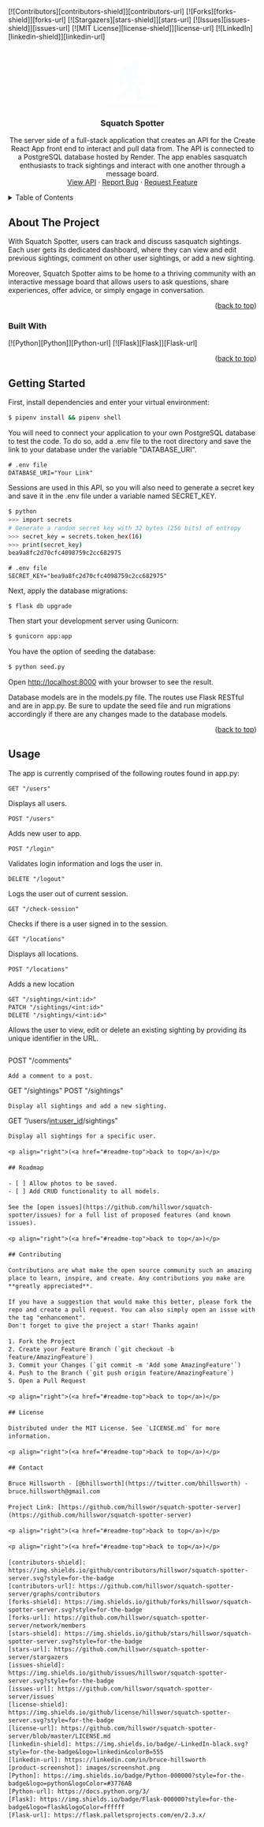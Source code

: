 <a name="readme-top"></a>

[![Contributors][contributors-shield]][contributors-url]
[![Forks][forks-shield]][forks-url]
[![Stargazers][stars-shield]][stars-url]
[![Issues][issues-shield]][issues-url]
[![MIT License][license-shield]][license-url]
[![LinkedIn][linkedin-shield]][linkedin-url]

<br />
<div align="center">
  <a href="https://github.com/hillswor/squatch-spotter-server">
    <img src="public/squatch-spotter-logo.svg" alt="Logo" width="100" height="100">
  </a>

<h3 align="center">Squatch Spotter</h3>

  <p align="center">
    The server side of a full-stack application that creates an API for the Create React App front end to interact and pull data from.  The API is connected to a PostgreSQL database hosted by Render.  The app enables sasquatch enthusiasts to track sightings and interact with one another through a message board.
    <br />
    <a href="https://squatch-spotter-server.onrender.com">View API</a>
    ·
    <a href="https://github.com/hillswor/squatch-spotter-server/issues">Report Bug</a>
    ·
    <a href="https://github.com/hillswor/squatch-spotter-server/issues">Request Feature</a>
  </p>
</div>

<details>
  <summary>Table of Contents</summary>
  <ol>
    <li>
      <a href="#about-the-project">About The Project</a>
      <ul>
        <li><a href="#built-with">Built With</a></li>
      </ul>
    </li>
    <li>
      <a href="#getting-started">Getting Started</a>
      <ul>
        <li><a href="#prerequisites">Prerequisites</a></li>
        <li><a href="#installation">Installation</a></li>
      </ul>
    </li>
    <li><a href="#usage">Usage</a></li>
    <li><a href="#roadmap">Roadmap</a></li>
    <li><a href="#contributing">Contributing</a></li>
    <li><a href="#license">License</a></li>
    <li><a href="#contact">Contact</a></li>
    <li><a href="#acknowledgments">Acknowledgments</a></li>
  </ol>
</details>

## About The Project

With Squatch Spotter, users can track and discuss sasquatch sightings. Each user gets its dedicated dashboard, where they can view and edit previous sightings, comment on other user sightings, or add a new sighting.

Moreover, Squatch Spotter aims to be home to a thriving community with an interactive message board that allows users to ask questions, share experiences, offer advice, or simply engage in conversation.

<p align="right">(<a href="#readme-top">back to top</a>)</p>



### Built With

 [![Python][Python]][Python-url]
 [![Flask][Flask]][Flask-url]


<p align="right">(<a href="#readme-top">back to top</a>)</p>


## Getting Started

First, install dependencies and enter your virtual environment:

```bash
$ pipenv install && pipenv shell
```

You will need to connect your application to your own PostgreSQL database to test the code.  To do so, add a .env file to the root directory and save the link to your database under the variable "DATABASE_URI".  

```
# .env file
DATABASE_URI="Your Link"
```
Sessions are used in this API, so you will also need to generate a secret key and save it in the .env file under a variable named SECRET_KEY.

```bash
$ python
>>> import secrets
# Generate a random secret key with 32 bytes (256 bits) of entropy
>>> secret_key = secrets.token_hex(16)
>>> print(secret_key)
bea9a8fc2d70cfc4098759c2cc682975
```
```
# .env file
SECRET_KEY="bea9a8fc2d70cfc4098759c2cc682975"
```
Next, apply the database migrations:
```
$ flask db upgrade
```
Then start your development server using Gunicorn:

```bash
$ gunicorn app:app
```
You have the option of seeding the database:
```bash
$ python seed.py
```
Open [http://localhost:8000](http://localhost:8000) with your browser to see the result.

Database models are in the models.py file.  The routes use Flask RESTful and are in app.py.  Be sure to update the seed file and run migrations accordingly if there are any changes made to the database models.

<p align="right">(<a href="#readme-top">back to top</a>)</p>

## Usage

The app is currently comprised of the following routes found in app.py:

```
GET "/users"
```
Displays all users.
```
POST "/users"
```
Adds new user to app.
```
POST "/login"
```
Validates login information and logs the user in.
```
DELETE "/logout"
```
Logs the user out of current session.
```
GET "/check-session"
```
Checks if there is a user signed in to the session.
```
GET "/locations"
```
Displays all locations.
```
POST "/locations"
```
Adds a new location
```
GET "/sightings/<int:id>"
PATCH "/sightings/<int:id>"
DELETE "/sightings/<int:id>"
```
Allows the user to view, edit or delete an existing sighting by providing its unique identifier in the URL.
```
```
POST "/comments"
```
Add a comment to a post.
```
GET "/sightings"
POST "/sightings"
```
Display all sightings and add a new sighting.
```
GET “/users/<int:user_id>/sightings"
```
Display all sightings for a specific user.

<p align="right">(<a href="#readme-top">back to top</a>)</p>

## Roadmap

- [ ] Allow photos to be saved.
- [ ] Add CRUD functionality to all models.

See the [open issues](https://github.com/hillswor/squatch-spotter/issues) for a full list of proposed features (and known issues).

<p align="right">(<a href="#readme-top">back to top</a>)</p>

## Contributing

Contributions are what make the open source community such an amazing place to learn, inspire, and create. Any contributions you make are **greatly appreciated**.

If you have a suggestion that would make this better, please fork the repo and create a pull request. You can also simply open an issue with the tag "enhancement".
Don't forget to give the project a star! Thanks again!

1. Fork the Project
2. Create your Feature Branch (`git checkout -b feature/AmazingFeature`)
3. Commit your Changes (`git commit -m 'Add some AmazingFeature'`)
4. Push to the Branch (`git push origin feature/AmazingFeature`)
5. Open a Pull Request

<p align="right">(<a href="#readme-top">back to top</a>)</p>

## License

Distributed under the MIT License. See `LICENSE.md` for more information.

<p align="right">(<a href="#readme-top">back to top</a>)</p>

## Contact

Bruce Hillsworth - [@bhillsworth](https://twitter.com/bhillsworth) - bruce.hillsworth@gmail.com

Project Link: [https://github.com/hillswor/squatch-spotter-server](https://github.com/hillswor/squatch-spotter-server)

<p align="right">(<a href="#readme-top">back to top</a>)</p>

<p align="right">(<a href="#readme-top">back to top</a>)</p>

[contributors-shield]: https://img.shields.io/github/contributors/hillswor/squatch-spotter-server.svg?style=for-the-badge
[contributors-url]: https://github.com/hillswor/squatch-spotter-server/graphs/contributors
[forks-shield]: https://img.shields.io/github/forks/hillswor/squatch-spotter-server.svg?style=for-the-badge
[forks-url]: https://github.com/hillswor/squatch-spotter-server/network/members
[stars-shield]: https://img.shields.io/github/stars/hillswor/squatch-spotter-server.svg?style=for-the-badge
[stars-url]: https://github.com/hillswor/squatch-spotter-server/stargazers
[issues-shield]: https://img.shields.io/github/issues/hillswor/squatch-spotter-server.svg?style=for-the-badge
[issues-url]: https://github.com/hillswor/squatch-spotter-server/issues
[license-shield]: https://img.shields.io/github/license/hillswor/squatch-spotter-server.svg?style=for-the-badge
[license-url]: https://github.com/hillswor/squatch-spotter-server/blob/master/LICENSE.md
[linkedin-shield]: https://img.shields.io/badge/-LinkedIn-black.svg?style=for-the-badge&logo=linkedin&colorB=555
[linkedin-url]: https://linkedin.com/in/bruce-hillsworth
[product-screenshot]: images/screenshot.png
[Python]: https://img.shields.io/badge/Python-000000?style=for-the-badge&logo=python&logoColor=#3776AB
[Python-url]: https://docs.python.org/3/
[Flask]: https://img.shields.io/badge/Flask-000000?style=for-the-badge&logo=flask&logoColor=ffffff
[Flask-url]: https://flask.palletsprojects.com/en/2.3.x/

